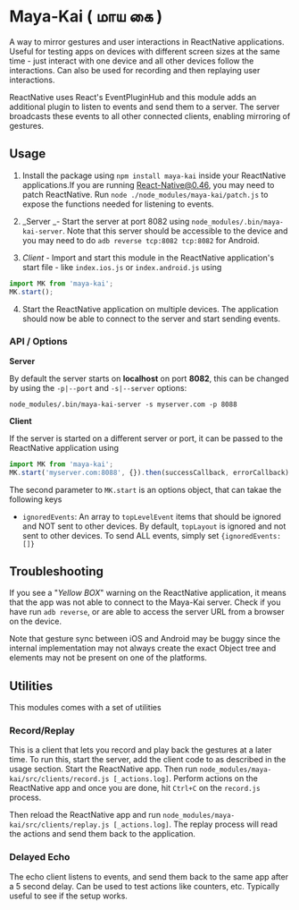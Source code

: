 # Maya-Kai ( மாய கை )

A way to mirror gestures and user interactions in ReactNative applications.
Useful for testing apps on devices with different screen sizes at the same time - just interact with one device and all other devices follow the interactions.
Can also be used for recording and then replaying user interactions.

ReactNative uses React's EventPluginHub and this module adds an additional plugin to listen to events and send them to a server. The server broadcasts these events to all other connected clients, enabling mirroring of gestures.

## Usage
1. Install the package using `npm install maya-kai` inside your ReactNative applications.If you are running React-Native@0.46, you may need to patch ReactNative. Run `node ./node_modules/maya-kai/patch.js` to expose the functions needed for listening to events.

2. _Server _- Start the server at port 8082 using `node_modules/.bin/maya-kai-server`.  Note that this server should be accessible to the device and you may need to do `adb reverse tcp:8082 tcp:8082` for Android.

3. _Client_ - Import and start this module in the ReactNative application's start file - like `index.ios.js` or `index.android.js` using
```javascript
import MK from 'maya-kai';
MK.start();
```

4. Start the ReactNative application on multiple devices. The application should now be able to connect to the server and start sending events.


### API / Options
__Server__

By default the server starts on __localhost__ on port __8082__, this can be changed by using the `-p|--port` and `-s|--server` options:

```
node_modules/.bin/maya-kai-server -s myserver.com -p 8088
```

__Client__

If the server is started on a different server or port, it can be passed to the ReactNative application using

```javascript
import MK from 'maya-kai';
MK.start('myserver.com:8088', {}).then(successCallback, errorCallback)
```

The second parameter to `MK.start` is an options object, that can takae the following keys

- `ignoredEvents`: An array to `topLevelEvent` items that should be ignored and NOT sent to other devices. By default, `topLayout` is ignored and not sent to other devices. To send ALL events, simply set `{ignoredEvents: []}`

## Troubleshooting
If you see a "_Yellow BOX_" warning on the ReactNative application, it means that the app was not able to connect to the Maya-Kai server. Check if you have run `adb reverse`, or are able to access the server URL from a browser on the device.

Note that gesture sync between iOS and Android may be buggy since the internal implementation may not always create the exact Object tree and elements may not be present on one of the platforms.

## Utilities
This modules comes with a set of utilities

### Record/Replay
This is a client that lets you record and play back the gestures at a later time. To run this, start the server, add the client code to as described in the usage section. Start the ReactNative app.
Then run `node_modules/maya-kai/src/clients/record.js [_actions.log]`. Perform actions on the ReactNative app and once you are done, hit `Ctrl+C` on the `record.js` process.

Then reload the ReactNative app and run `node_modules/maya-kai/src/clients/replay.js [_actions.log]`. The replay process will read the actions and send them back to the application.

### Delayed Echo
The echo client listens to events, and send them back to the same app after a 5 second delay. Can be used to test actions like counters, etc. Typically useful to see if the setup works.
